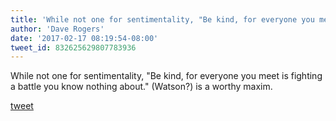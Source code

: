 ```yaml
---
title: 'While not one for sentimentality, "Be kind, for everyone you meet is...'
author: 'Dave Rogers'
date: '2017-02-17 08:19:54-08:00'
tweet_id: 832625629807783936
---
```

While not one for sentimentality, "Be kind, for everyone you meet is fighting a battle you know nothing about." (Watson?) is a worthy maxim.

[tweet](https://twitter.com/yukondude/status/832625629807783936)